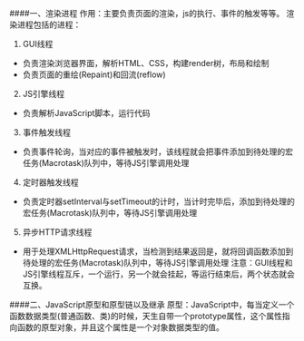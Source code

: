 ####一、渲染进程
作用：主要负责页面的渲染，js的执行、事件的触发等等。
渲染进程包括的进程：
1. GUI线程
  - 负责渲染浏览器界面，解析HTML、CSS，构建render树，布局和绘制
  - 负责页面的重绘(Repaint)和回流(reflow)
2. JS引擎线程
  - 负责解析JavaScript脚本，运行代码
3. 事件触发线程
  - 负责事件轮询，当对应的事件被触发时，该线程就会把事件添加到待处理的宏任务(Macrotask)队列中，等待JS引擎调用处理
4. 定时器触发线程
  - 负责定时器setInterval与setTimeout的计时，当计时完毕后，添加到待处理的宏任务(Macrotask)队列中，等待JS引擎调用处理
5. 异步HTTP请求线程
  - 用于处理XMLHttpRequest请求，当检测到结果返回是，就将回调函数添加到待处理的宏任务(Macrotask)队列中，等待JS引擎调用处理
注意：GUI线程和JS引擎线程互斥，一个运行，另一个就会挂起，等运行结束后，两个状态就会互换。

####二、JavaScript原型和原型链以及继承
原型：JavaScript中，每当定义一个函数数据类型(普通函数、类)的时候，天生自带一个prototype属性，这个属性指向函数的原型对象，并且这个属性是一个对象数据类型的值。   